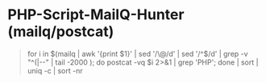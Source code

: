 # PHP-Script-MailQ-Hunter (mailq/postcat)

> for i in $(mailq | awk '{print $1}' | sed '/\@/d' | sed '/^$/d' | grep -v "^(\|--" | tail -2000 ); do postcat -vq $i 2>&1 | grep 'PHP'; done | sort |  uniq -c | sort -nr
